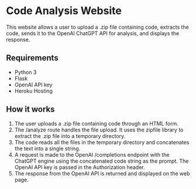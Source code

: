 # Code Analysis Website
This website allows a user to upload a .zip file containing code, extracts the code, sends it to the OpenAI ChatGPT API for analysis, and displays the response.
## Requirements
- Python 3
- Flask
- OpenAI API key
- Heroku Hosting
## How it works
1. The user uploads a .zip file containing code through an HTML form.
2. The /analyze route handles the file upload. It uses the zipfile library to extract the .zip file into a temporary directory.
3. The code reads all the files in the temporary directory and concatenates the text into a single string.
4. A request is made to the OpenAI /completions endpoint with the ChatGPT engine using the concatenated code string as the prompt. The OpenAI API key is passed in the Authorization header.
5. The response from the OpenAI API is returned and displayed on the web page.